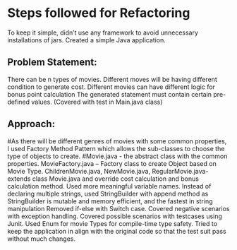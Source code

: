 # Steps followed for Refactoring

To keep it simple, didn’t use any framework to avoid unnecessary installations of jars. Created a simple Java application.

## Problem Statement:

There can be n types of movies.
Different moves will be having different condition to generate cost.
Different movies can have different logic for bonus point calculation
The generated statement must contain certain pre-defined values. (Covered with test in Main.java class)



## Approach:

#As there will be different genres of movies with some common properties, I used Factory Method Pattern which allows the sub-classes to choose the type of objects to create.
#Movie.java - the abstract class with the common properties.
MovieFactory.java – Factory class to create Object based on Movie Type.
ChildrenMovie.java, NewMovie.java, RegularMovie.java- extends class Movie.java and override cost calculation and bonus calculation method.
Used more meaningful variable names. 
Instead of declaring multiple strings, used StringBuilder with append method as StringBuilder is mutable and memory efficient, and the fastest in string manipulation
Removed if-else with Switch case.
Covered negative scenarios with exception handling.
Covered possible scenarios with testcases using Junit.
Used Enum for movie Types for compile-time type safety.
Tried to keep the application in align with the original code so that the test suit pass without much changes.

